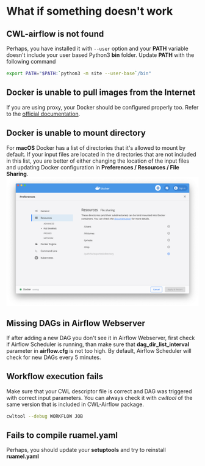 # What if something doesn't work


## CWL-airflow is not found
   
   Perhaps, you have installed it with `--user` option and your **PATH**
   variable doesn't include your user based Python3 **bin** folder.
   Update **PATH** with the following command
   ```sh
   export PATH="$PATH:`python3 -m site --user-base`/bin"
   ```  

## Docker is unable to pull images from the Internet

  If you are using proxy, your Docker should be configured properly too.
  Refer to the [official documentation](https://docs.docker.com/config/daemon/systemd/#httphttps-proxy).

## Docker is unable to mount directory

  For **macOS** Docker has a list of directories that it's allowed to mount by default. If your input files are located in the directories that are not included in this list, you are better of either changing the location of the input files and updating Docker configuration in **Preferences / Resources / File Sharing**.
![Docker](../images/docker.png)

## Missing DAGs in Airflow Webserver
  
  If after adding a new DAG you don't see it in Airflow Webserver, first check if Airflow Scheduler is running, than make sure that **dag_dir_list_interval** parameter in **airflow.cfg** is not too high. By default, Airflow Scheduler will check for new DAGs every 5 minutes.
  
## Workflow execution fails

  Make sure that your CWL descriptor file is correct and DAG was triggered with correct input parameters. You can always check it with *cwltool* of the same version that is included in CWL-Airflow package.
  
  ```sh
  cwltool --debug WORKFLOW JOB
  ```

## Fails to compile ruamel.yaml
   
  Perhaps, you should update your **setuptools** and try to reinstall **ruamel.yaml**